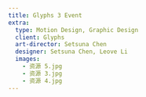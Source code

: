 ```yaml
---
title: Glyphs 3 Event
extra:
  type: Motion Design, Graphic Design
  client: Glyphs
  art-director: Setsuna Chen
  designer: Setsuna Chen, Leove Li
  images:
    - 资源 5.jpg
    - 资源 3.jpg
    - 资源 4.jpg
---
```

